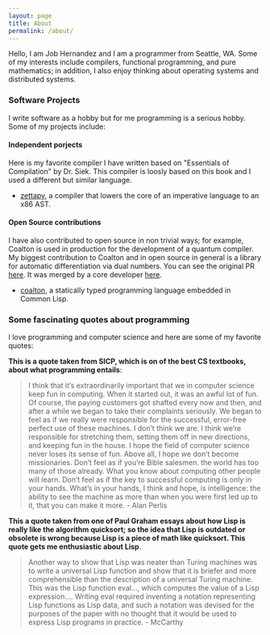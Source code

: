 ```yaml
---
layout: page
title: About
permalink: /about/
---
```


Hello, I am Job Hernandez and I am a programmer from Seattle, WA. Some of my interests include compilers, functional programming, and pure mathematics; in addition, I also enjoy thinking about operating systems and distributed systems.

### Software Projects
I write software as a hobby but for me programming is a serious hobby. Some of my projects include:

#### Independent porjects

Here is my favorite compiler I have written based on "Essentials of Compilation" by Dr. Siek. This compiler is loosly based on this book and I used a different but similar language.

- [zettapy](https://github.com/jobhdez/zettapy), a compiler that lowers the core of an imperative language to an x86 AST.

#### Open Source contributions

I have also contributed to open source in non trivial ways; for example, Coalton is used in production for the development of a quantum compiler. My biggest contribution to Coalton and in open source in general is a library for automatic differentiation via dual numbers. You can see the original PR [here](https://github.com/coalton-lang/coalton/pull/890). It was merged by a core developer [here](https://github.com/coalton-lang/coalton/pull/926).

- [coalton](https://github.com/coalton-lang/coalton), a statically typed programming language embedded in Common Lisp.

### Some fascinating quotes about programming

I love programming and computer science and here are some of my favorite quotes:

**This is a quote taken from SICP, which is on of the best CS textbooks, about what programming entails**:

> I think that it’s extraordinarily important that we in computer science keep fun in computing. When it started out, it was an awful lot of fun. Of course, the paying customers got shafted every now and then, and after a while we began to take their complaints seriously. We began to feel as if we really were responsible for the successful, error-free perfect use of these machines. I don’t think we are. I think we’re responsible for stretching them, setting them off in new directions, and keeping fun in the house. I hope the field of computer science never loses its sense of fun. Above all, I hope we don’t become missionaries. Don’t feel as if you’re Bible salesmen. the world has too many of those already. What you know about computing other people will learn. Don’t feel as if the key to successful computing is only in your hands. What’s in your hands, I think and hope, is intelligence: the ability to see the machine as more than when you were first led up to it, that you can make it more. - Alan Perlis

**This a quote taken from one of Paul Graham essays about how Lisp is really like the algorithm quicksort; so the idea that Lisp is outdated or obsolete is wrong because Lisp is a piece of math like quicksort. This quote gets me enthusiastic about Lisp**.
>  Another way to show that Lisp was neater than Turing machines was to write a universal Lisp function and show that it is briefer and more comprehensible than the description of a universal Turing machine. This was the Lisp function eval..., which computes the value of a Lisp expression.... Writing eval required inventing a notation representing Lisp functions as Lisp data, and such a notation was devised for the purposes of the paper with no thought that it would be used to express Lisp programs in practice. - McCarthy

